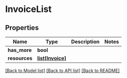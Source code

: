 # InvoiceList

## Properties
Name | Type | Description | Notes
------------ | ------------- | ------------- | -------------
**has_more** | **bool** |  | 
**resources** | [**list[Invoice]**](Invoice.md) |  | 

[[Back to Model list]](../README.md#documentation-for-models) [[Back to API list]](../README.md#documentation-for-api-endpoints) [[Back to README]](../README.md)


